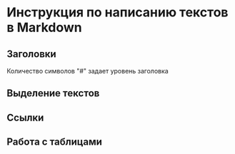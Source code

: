 # Инструкция по написанию текстов в Markdown

## Заголовки 

Количество символов "#" задает уровень заголовка

## Выделение текстов

## Ссылки 

## Работа с таблицами